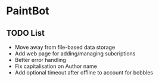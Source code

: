 # PaintBot
## TODO List
* Move away from file-based data storage
* Add web page for adding/managing subcriptions
* Better error handling
* Fix capitalisation on Author name
* Add optional timeout after offline to account for bobbles